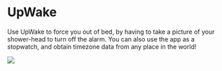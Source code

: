# UpWake

Use UpWake to force you out of bed, by having to take a picture of your shower-head to turn off the alarm. You can also use the app as a stopwatch, and obtain timezone data from any place in the world!

<img src="https://user-images.githubusercontent.com/35676574/58442102-db686a80-80b5-11e9-9a4b-32a1fb098bfb.png">
